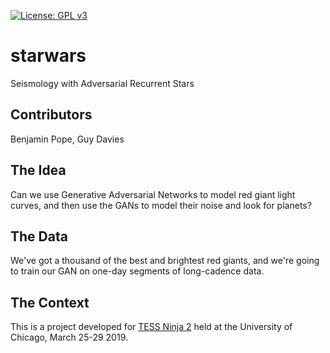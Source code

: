 [![License: GPL v3](https://img.shields.io/badge/License-GPLv3-blue.svg)](https://www.gnu.org/licenses/gpl-3.0)

# starwars
Seismology with Adversarial Recurrent Stars

## Contributors
Benjamin Pope, Guy Davies

## The Idea

Can we use Generative Adversarial Networks to model red giant light curves, and then use the GANs to model their noise and look for planets?

## The Data

We've got a thousand of the best and brightest red giants, and we're going to train our GAN on one-day segments of long-cadence data.

## The Context

This is a project developed for [TESS Ninja 2](https://tess.ninja/two/) held at the University of Chicago, March 25-29 2019. 